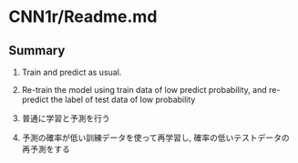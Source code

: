 # CNN1r/Readme.md

## Summary
1. Train and predict as usual.
2. Re-train the model using train data of low predict probability, and re-predict the label of test data of low probability

1. 普通に学習と予測を行う
2. 予測の確率が低い訓練データを使って再学習し, 確率の低いテストデータの再予測をする
